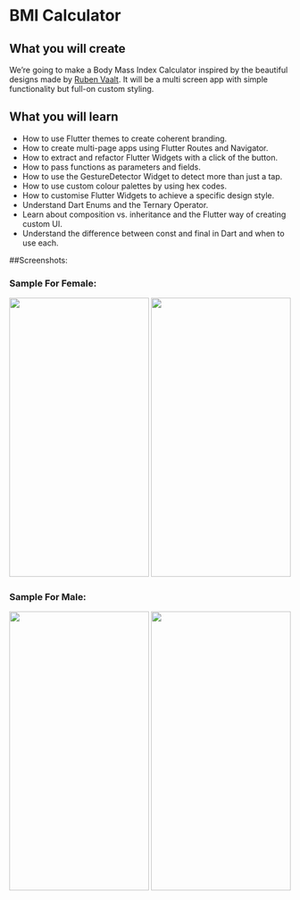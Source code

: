 
# BMI Calculator 

## What you will create

We’re going to make a Body Mass Index Calculator inspired by the beautiful designs made by [Ruben Vaalt](https://dribbble.com/shots/4585382-Simple-BMI-Calculator). It will be a multi screen app with simple functionality but full-on custom styling. 

## What you will learn

- How to use Flutter themes to create coherent branding. 
- How to create multi-page apps using Flutter Routes and Navigator.
- How to extract and refactor Flutter Widgets with a click of the button. 
- How to pass functions as parameters and fields.
- How to use the GestureDetector Widget to detect more than just a tap.
- How to use custom colour palettes by using hex codes.
- How to customise Flutter Widgets to achieve a specific design style.
- Understand Dart Enums and the Ternary Operator.
- Learn about composition vs. inheritance and the Flutter way of creating custom UI.
- Understand the difference between const and final in Dart and when to use each.

##Screenshots:
### Sample For Female:
<img src="https://user-images.githubusercontent.com/71442681/187049535-2698ca57-39ba-4b54-b8ca-ed6fd0f06397.jpeg" width="250" height="500">
<img src="https://user-images.githubusercontent.com/71442681/187049534-180ac75b-d023-42ec-a0b9-63961f808d63.jpeg" width="250" height="500">

### Sample For Male:
<img src="https://user-images.githubusercontent.com/71442681/187049519-1f486f59-7f8d-4b61-bda4-0ff767900715.jpeg" width="250" height="500">

<img src="https://user-images.githubusercontent.com/71442681/187049514-e15d37bd-c943-4746-b9d8-be3e74ac169b.jpeg" width="250" height="500">

